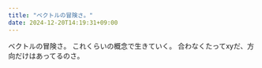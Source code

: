 ```yaml
---
title: "ベクトルの冒険さ。"
date: 2024-12-20T14:19:31+09:00
---
```

ベクトルの冒険さ。
これくらいの概念で生きていく。
合わなくたってxyだ、方向だけはあってるのさ。
